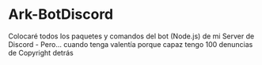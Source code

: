 # Ark-BotDiscord
Colocaré todos los paquetes y comandos del bot (Node.js) de mi Server de Discord - Pero... cuando tenga valentía porque capaz tengo 100 denuncias de Copyright detrás
